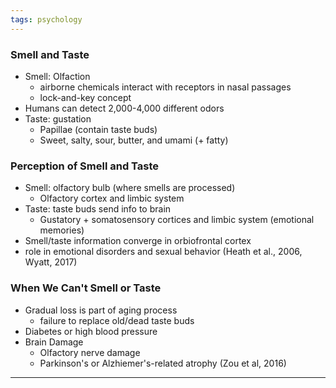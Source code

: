 ```yaml
---
tags: psychology
---
```


### Smell and Taste
- Smell: Olfaction
	- airborne chemicals interact with receptors in nasal passages
	- lock-and-key concept
- Humans can detect 2,000-4,000 different odors
- Taste: gustation
	- Papillae (contain taste buds)
	- Sweet, salty, sour, butter, and umami (+ fatty)

### Perception of Smell and Taste
- Smell: olfactory bulb (where smells are processed)
	- Olfactory cortex and limbic system
- Taste: taste buds send info to brain
	- Gustatory + somatosensory cortices and limbic system (emotional memories)
- Smell/taste information converge in orbiofrontal cortex
- role in emotional disorders and sexual behavior (Heath et al., 2006, Wyatt, 2017)

### When We Can't Smell or Taste
- Gradual loss is part of aging process
	- failure to replace old/dead taste buds
- Diabetes or high blood pressure
- Brain Damage
	- Olfactory nerve damage
	- Parkinson's or Alzhiemer's-related atrophy (Zou et al, 2016)

---
